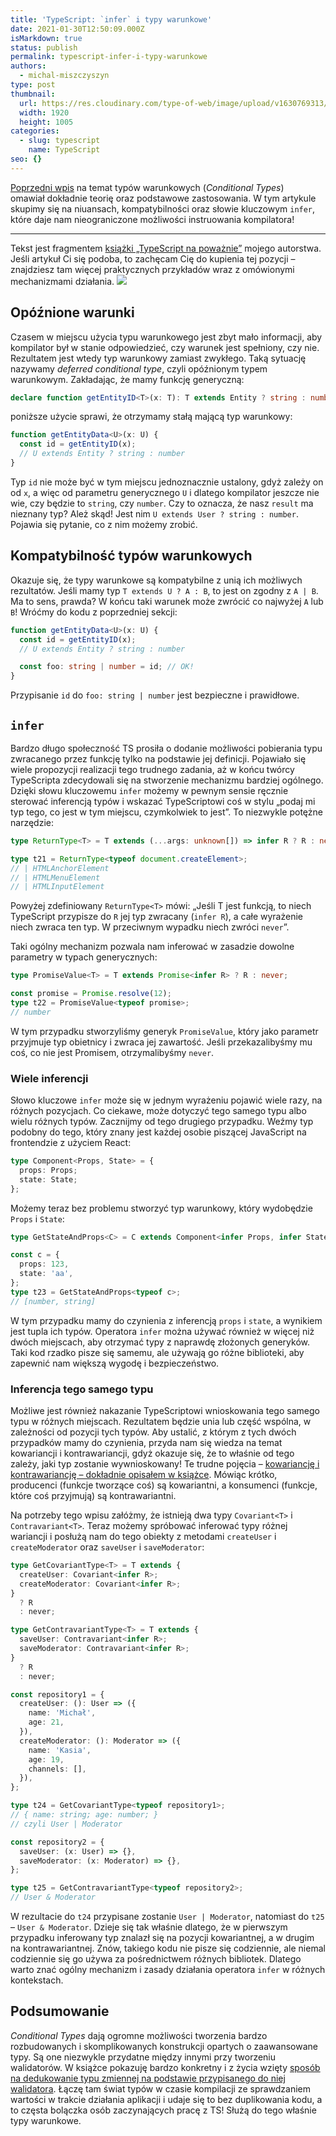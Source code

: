 ```yaml
---
title: 'TypeScript: `infer` i typy warunkowe'
date: 2021-01-30T12:50:09.000Z
isMarkdown: true
status: publish
permalink: typescript-infer-i-typy-warunkowe
authors:
  - michal-miszczyszyn
type: post
thumbnail:
  url: https://res.cloudinary.com/type-of-web/image/upload/v1630769313/api_rwusft.png
  width: 1920
  height: 1005
categories:
  - slug: typescript
    name: TypeScript
seo: {}
---
```


[Poprzedni wpis](https://typeofweb.com/conditional-types-typescript-typy-warunkowe/) na temat typów warunkowych (_Conditional Types_) omawiał dokładnie teorię oraz podstawowe zastosowania. W tym artykule skupimy się na niuansach, kompatybilności oraz słowie kluczowym `infer`, które daje nam nieograniczone możliwości instruowania kompilatora!

---

<p class="important">Tekst jest fragmentem <a href="https://typescriptnapowaznie.pl/" target="_blank" rel="noopener">książki „TypeScript na poważnie”</a> mojego autorstwa. Jeśli artykuł Ci się podoba, to zachęcam Cię do kupienia tej pozycji – znajdziesz tam więcej praktycznych przykładów wraz z omówionymi mechanizmami działania. <a href="https://typescriptnapowaznie.pl/" target="_blank" rel="noopener"><img src="https://sklep.typeofweb.com/content/uploads/2020/08/Group-1.png" /></a></p>

## Opóźnione warunki

Czasem w miejscu użycia typu warunkowego jest zbyt mało informacji, aby kompilator był w stanie odpowiedzieć, czy warunek jest spełniony, czy nie. Rezultatem jest wtedy typ warunkowy zamiast zwykłego. Taką sytuację nazywamy _deferred conditional type_, czyli opóźnionym typem warunkowym. Zakładając, że mamy funkcję generyczną:

```ts
declare function getEntityID<T>(x: T): T extends Entity ? string : number;
```

poniższe użycie sprawi, że otrzymamy stałą mającą typ warunkowy:

```ts
function getEntityData<U>(x: U) {
  const id = getEntityID(x);
  // U extends Entity ? string : number
}
```

Typ `id` nie może być w tym miejscu jednoznacznie ustalony, gdyż zależy on od `x`, a więc od parametru generycznego `U` i dlatego kompilator jeszcze nie wie, czy będzie to `string`, czy `number`. Czy to oznacza, że nasz `result` ma nieznany typ? Ależ skąd! Jest nim `U extends User ? string : number`. Pojawia się pytanie, co z nim możemy zrobić.

## Kompatybilność typów warunkowych

Okazuje się, że typy warunkowe są kompatybilne z unią ich możliwych rezultatów. Jeśli mamy typ `T extends U ? A : B`, to jest on zgodny z `A | B`. Ma to sens, prawda? W końcu taki warunek może zwrócić co najwyżej `A` lub `B`! Wróćmy do kodu z poprzedniej sekcji:

```ts
function getEntityData<U>(x: U) {
  const id = getEntityID(x);
  // U extends Entity ? string : number

  const foo: string | number = id; // OK!
}
```

Przypisanie `id` do `foo: string | number` jest bezpieczne i prawidłowe.

## `infer`

Bardzo długo społeczność TS prosiła o dodanie możliwości pobierania typu zwracanego przez funkcję tylko na podstawie jej definicji. Pojawiało się wiele propozycji realizacji tego trudnego zadania, aż w końcu twórcy TypeScripta zdecydowali się na stworzenie mechanizmu bardziej ogólnego. Dzięki słowu kluczowemu `infer` możemy w pewnym sensie ręcznie sterować inferencją typów i wskazać TypeScriptowi coś w stylu „podaj mi typ tego, co jest w tym miejscu, czymkolwiek to jest”. To niezwykle potężne narzędzie:

```ts
type ReturnType<T> = T extends (...args: unknown[]) => infer R ? R : never;

type t21 = ReturnType<typeof document.createElement>;
// | HTMLAnchorElement
// | HTMLMenuElement
// | HTMLInputElement
```

Powyżej zdefiniowany `ReturnType<T>` mówi: „Jeśli T jest funkcją, to niech TypeScript przypisze do `R` jej typ zwracany (`infer R`), a całe wyrażenie niech zwraca ten typ. W przeciwnym wypadku niech zwróci `never`”.

Taki ogólny mechanizm pozwala nam inferować w zasadzie dowolne parametry w typach generycznych:

```ts
type PromiseValue<T> = T extends Promise<infer R> ? R : never;

const promise = Promise.resolve(12);
type t22 = PromiseValue<typeof promise>;
// number
```

W tym przypadku stworzyliśmy generyk `PromiseValue`, który jako parametr przyjmuje typ obietnicy i zwraca jej zawartość. Jeśli przekazalibyśmy mu coś, co nie jest Promisem, otrzymalibyśmy `never`.

### Wiele inferencji

Słowo kluczowe `infer` może się w jednym wyrażeniu pojawić wiele razy, na różnych pozycjach. Co ciekawe, może dotyczyć tego samego typu albo wielu różnych typów. Zacznijmy od tego drugiego przypadku. Weźmy typ podobny do tego, który znany jest każdej osobie piszącej JavaScript na frontendzie z użyciem React:

```ts
type Component<Props, State> = {
  props: Props;
  state: State;
};
```

Możemy teraz bez problemu stworzyć typ warunkowy, który wydobędzie `Props` i `State`:

```ts
type GetStateAndProps<C> = C extends Component<infer Props, infer State> ? [Props, State] : never;

const c = {
  props: 123,
  state: 'aa',
};
type t23 = GetStateAndProps<typeof c>;
// [number, string]
```

W tym przypadku mamy do czynienia z inferencją `props` i `state`, a wynikiem jest tupla ich typów. Operatora `infer` można używać również w więcej niż dwóch miejscach, aby otrzymać typy z naprawdę złożonych generyków. Taki kod rzadko pisze się samemu, ale używają go różne biblioteki, aby zapewnić nam większą wygodę i bezpieczeństwo.

### Inferencja tego samego typu

Możliwe jest również nakazanie TypeScriptowi wnioskowania tego samego typu w różnych miejscach. Rezultatem będzie unia lub część wspólna, w zależności od pozycji tych typów. Aby ustalić, z którym z tych dwóch przypadków mamy do czynienia, przyda nam się wiedza na temat kowariancji i kontrawariancji, gdyż okazuje się, że to właśnie od tego zależy, jaki typ zostanie wywnioskowany! Te trudne pojęcia – [kowariancję i kontrawariancję – dokładnie opisałem w książce](https://typeofweb.com/napisalem-ksiazke-kilka-slow-o-typescript-na-powaznie/). Mówiąc krótko, producenci (funkcje tworzące coś) są kowariantni, a konsumenci (funkcje, które coś przyjmują) są kontrawariantni.

Na potrzeby tego wpisu załóżmy, że istnieją dwa typy `Covariant<T>` i `Contravariant<T>`. Teraz możemy spróbować inferować typy różnej wariancji i posłużą nam do tego obiekty z metodami `createUser` i `createModerator` oraz `saveUser` i `saveModerator`:

```ts
type GetCovariantType<T> = T extends {
  createUser: Covariant<infer R>;
  createModerator: Covariant<infer R>;
}
  ? R
  : never;

type GetContravariantType<T> = T extends {
  saveUser: Contravariant<infer R>;
  saveModerator: Contravariant<infer R>;
}
  ? R
  : never;
```

```ts
const repository1 = {
  createUser: (): User => ({
    name: 'Michał',
    age: 21,
  }),
  createModerator: (): Moderator => ({
    name: 'Kasia',
    age: 19,
    channels: [],
  }),
};

type t24 = GetCovariantType<typeof repository1>;
// { name: string; age: number; }
// czyli User | Moderator

const repository2 = {
  saveUser: (x: User) => {},
  saveModerator: (x: Moderator) => {},
};

type t25 = GetContravariantType<typeof repository2>;
// User & Moderator
```

W rezultacie do `t24` przypisane zostanie `User | Moderator`, natomiast do `t25` – `User & Moderator`. Dzieje się tak właśnie dlatego, że w pierwszym przypadku inferowany typ znalazł się na pozycji kowariantnej, a w drugim na kontrawariantnej. Znów, takiego kodu nie pisze się codziennie, ale niemal codziennie się go używa za pośrednictwem różnych bibliotek. Dlatego warto znać ogólny mechanizm i zasady działania operatora `infer` w różnych kontekstach.

## Podsumowanie

_Conditional Types_ dają ogromne możliwości tworzenia bardzo rozbudowanych i skomplikowanych konstrukcji opartych o zaawansowane typy. Są one niezwykle przydatne między innymi przy tworzeniu walidatorów. W książce pokazuję bardzo konkretny i z życia wzięty [sposób na dedukowanie typu zmiennej na podstawie przypisanego do niej walidatora](https://typescriptnapowaznie.pl/). Łączę tam świat typów w czasie kompilacji ze sprawdzaniem wartości w trakcie działania aplikacji i udaje się to bez duplikowania kodu, a to częsta bolączka osób zaczynających pracę z TS! Służą do tego właśnie typy warunkowe.
